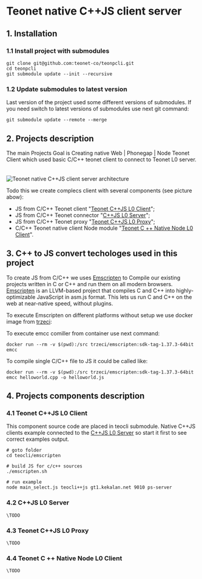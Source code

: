 # Teonet native C++JS client server

## 1. Installation

### 1.1 Install project with submodules

    git clone git@github.com:teonet-co/teonpcli.git
    cd teonpcli
    git submodule update --init --recursive
    
### 1.2 Update submodules to latest version

Last version of the project used some different versions of submodules. If you 
need switch to latest versions of submodules use next git command:

    git submodule update --remote --merge

## 2. Projects description

The main Projects Goal is Creating native Web | Phonegap | Node Teonet Client which used basic C/C++ teonet client to connect to Teonet L0 server.
  &nbsp;  
  &nbsp;  
![Teonet native C++JS client server architecture](https://drive.google.com/uc?export=view&id=0B11kd5eSht0oVTlQX1pDeC05SFk)

Todo this we create complecs client with several components (see picture abow):

- JS from C/C++ Teonet client "[Teonet C++JS L0 Client](#41-teonet-cjs-l0-client)"; 
- JS from C/C++ Teonet connector "[C++JS L0 Server](#42-cjs-l0-server)";
- JS from C/C++ Teonet proxy "[Teonet C++JS L0 Proxy](#43-teonet-cjs-l0-proxy)";
- C/C++ Teonet native client Node module "[Teonet C ++ Native Node L0 Client](#44-teonet-c-native-node-l0-client)".

## 3. C++ to JS convert techologes used in this project

To create JS from C/C++ we uses [Emscripten](http://kripken.github.io/emscripten-site/#) to 
Compile our existing projects written in C or C++ and run them on all modern browsers. 
[Emscripten](http://kripken.github.io/emscripten-site/#) is an LLVM-based project 
that compiles C and C++ into highly-optimizable JavaScript in asm.js format. 
This lets us run C and C++ on the web at near-native speed, without plugins.

To execute Emscripten on different platforms without setup we use docker image from [trzeci](https://hub.docker.com/r/trzeci/emscripten/):

To execute emcc comiller from container use next command:

    docker run --rm -v $(pwd):/src trzeci/emscripten:sdk-tag-1.37.3-64bit emcc
    
To compile single C/C++ file to JS it could be called like:

    docker run --rm -v $(pwd):/src trzeci/emscripten:sdk-tag-1.37.3-64bit emcc helloworld.cpp -o helloworld.js


## 4. Projects components description


### 4.1 Teonet C++JS L0 Client

This component source code are placed in teocli submodule. Native C++JS clients 
example connected to the [C++JS L0 Server](#42-cjs-l0-server) so start it first
to see correct examples output.

    # goto folder
    cd teocli/emscripten
      
    # build JS for c/c++ sources
    ./emscripten.sh
      
    # run example
    node main_select.js teocli++js gt1.kekalan.net 9010 ps-server
    

### 4.2 C++JS L0 Server

    \TODO

### 4.3 Teonet C++JS L0 Proxy

    \TODO

### 4.4 Teonet C ++ Native Node L0 Client

    \TODO
    

